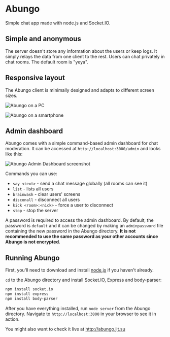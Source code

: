 # Abungo

Simple chat app made with node.js and Socket.IO.

## Simple and anonymous

The server doesn't store any information about the users or keep logs. It simply relays the data from one client to the rest. Users can chat privately in chat rooms. The default room is "yeya".

## Responsive layout

The Abungo client is minimally designed and adapts to different screen sizes.

![Abungo on a PC](http://i.imgur.com/uHIjlEu.png)

![Abungo on a smartphone](http://i.imgur.com/BzgCj67.png)

## Admin dashboard

Abungo comes with a simple command-based admin dashboard for chat moderation. It can be accessed at `http://localhost:3000/admin` and looks like this:

![Abungo Admin Dashboard screenshot](http://i.imgur.com/zEb8OxJ.png)

Commands you can use:

+ `say <text>` - send a chat message globally (all rooms can see it)
+ `list` - lists all users
+ `brainwash` - clear users' screens
+ `disconall` - disconnect all users
+ `kick <room>:<nick>` - force a user to disconnect
+ `stop` - stop the server

A password is required to access the admin dashboard. By default, the password is `default` and it can be changed by making an `adminpassword` file containing the new password in the Abungo directory. **It is not recommended to use the same password as your other accounts since Abungo is not encrypted**.

## Running Abungo

First, you'll need to download and install [node.js](http://nodejs.org) if you haven't already.

`cd` to the Abungo directory and install Socket.IO, Express and body-parser:

```bash
npm install socket.io
npm install express
npm install body-parser
```

After you have everything installed, run `node server` from the Abungo directory. Navigate to `http://localhost:3000` in your browser to see it in action.

You might also want to check it live at http://abungo.jit.su
